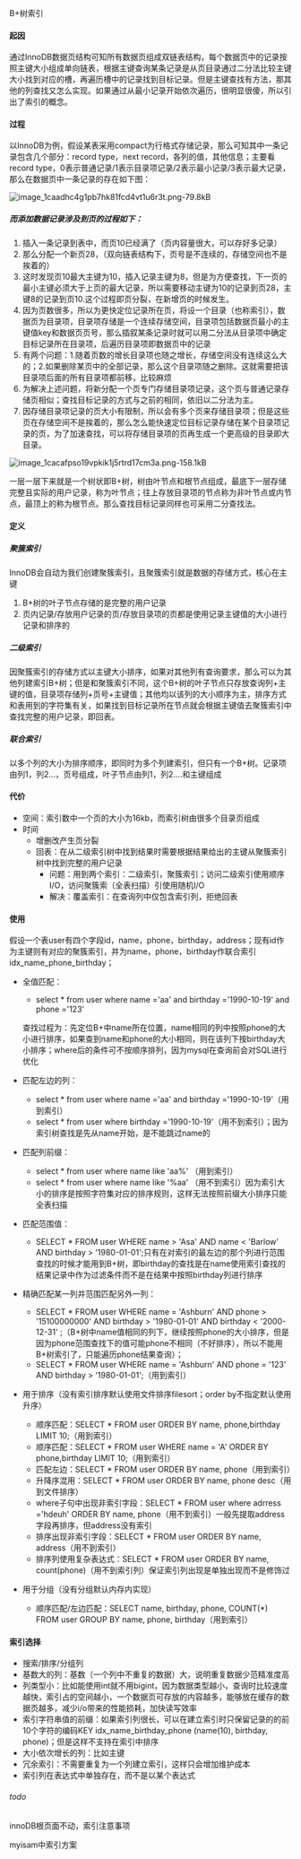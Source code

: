 B+树索引

#### 起因

通过InnoDB数据页结构可知所有数据页组成双链表结构，每个数据页中的记录按照主键大小组成单向链表，根据主键查询某条记录是从页目录通过二分法比较主键大小找到对应的槽，再遍历槽中的记录找到目标记录。但是主键查找有方法，那其他的列查找又怎么实现。如果通过从最小记录开始依次遍历，很明显很傻，所以引出了索引的概念。

#### 过程

以InnoDB为例，假设某表采用compact为行格式存储记录，那么可知其中一条记录包含几个部分：record type，next record，各列的值，其他信息；主要看record type，0表示普通记录/1表示目录项记录/2表示最小记录/3表示最大记录，那么在数据页中一条记录的存在如下图：

![image_1caadhc4g1pb7hk81fcd4vt1u6r3t.png-79.8kB](https://user-gold-cdn.xitu.io/2019/4/9/16a01bd1be0d43ce?imageView2/0/w/1280/h/960/format/webp/ignore-error/1)



##### 而添加数据记录涉及到页的过程如下：

1. 插入一条记录到表中，而页10已经满了（页内容量很大，可以存好多记录）
2. 那么分配一个新页28，（双向链表结构下，页号是不连续的，存储空间也不是挨着的）
3. 这时发现页10最大主键为10，插入记录主键为8，但是为方便查找，下一页的最小主键必须大于上页的最大记录，所以需要移动主键为10的记录到页28，主键8的记录到页10.这个过程即页分裂，在新增页的时候发生。
4. 因为页数很多，所以为更快定位记录所在页，将设一个目录（也称索引），数据页为目录项，目录项存储是一个连续存储空间，目录项包括数据页最小的主键值key和数据页页号，那么插叙某条记录时就可以用二分法从目录项中确定目标记录所在目录项，后遍历目录项即数据页中的记录
5. 有两个问题：1.随着页数的增长目录项也随之增长，存储空间没有连续这么大的；2.如果删除某页中的全部记录，那么这个目录项随之删除。这就需要把该目录项后面的所有目录项都前移，比较麻烦
6. 为解决上述问题，将新分配一个页专门存储目录项记录，这个页与普通记录存储页相似；查找目标记录的方式与之前的相同，依旧以二分法为主。
7. 因存储目录项记录的页大小有限制，所以会有多个页来存储目录项；但是这些页在存储空间不是挨着的，那么怎么能快速定位目标记录存储在某个目录项记录的页，为了加速查找，可以将存储目录项的页再生成一个更高级的目录即大目录。

![image_1cacafpso19vpkik1j5rtrd17cm3a.png-158.1kB](https://user-gold-cdn.xitu.io/2019/4/9/16a01bd2a6c7a65f?imageView2/0/w/1280/h/960/format/webp/ignore-error/1)

一层一层下来就是一个树状即B+树，树由叶节点和根节点组成，最底下一层存储完整且实际的用户记录，称为叶节点；往上存放目录项的节点称为非叶节点或内节点，最顶上的称为根节点。那么查找目标记录同样也可采用二分查找法。

#### 定义

##### 聚簇索引

InnoDB会自动为我们创建聚簇索引，且聚簇索引就是数据的存储方式，核心在主键

1. B+树的叶子节点存储的是完整的用户记录
2. 页内记录/存放用户记录的页/存放目录项的页都是使用记录主键值的大小进行记录和排序的

##### 二级索引

因聚簇索引的存储方式以主键大小排序，如果对其他列有查询要求，那么可以为其他列建索引B+树；但是和聚簇索引不同，这个B+树的叶子节点只存放查询列+主键的值，目录项存储列+页号+主键值；其他均以该列的大小顺序为主，排序方式和表用到的字符集有关，如果找到目标记录所在节点就会根据主键值去聚簇索引中查找完整的用户记录，即回表。

##### 联合索引

以多个列的大小为排序顺序，即同时为多个列建索引，但只有一个B+树。记录项由列1，列2...，页号组成，叶子节点由列1，列2....和主键组成

#### 代价

- 空间：索引数中一个页的大小为16kb，而索引树由很多个目录页组成
- 时间
  - 增删改产生页分裂
  - 回表：在从二级索引树中找到结果时需要根据结果给出的主键从聚簇索引树中找到完整的用户记录
    - 问题：用到两个索引：二级索引，聚簇索引；访问二级索引使用顺序I/O，访问聚簇索（全表扫描）引使用随机I/O
    - 解决：覆盖索引：在查询列中仅包含索引列，拒绝回表

#### 使用

假设一个表user有四个字段id，name，phone，birthday，address；现有id作为主键则有对应的聚簇索引，并为name，phone，birthday作联合索引idx_name_phone_birthday；

- 全值匹配：

  - select * from user where name ='aa' and birthday ='1990-10-19' and phone ='123'

  查找过程为：先定位B+中name所在位置，name相同的列中按照phone的大小进行排序，如果查到name和phone的大小相同，则在该列下按birthday大小排序；where后的条件可不按顺序排列，因为mysql在查询前会对SQL进行优化

- 匹配左边的列：

  - select * from user where name ='aa' and birthday ='1990-10-19'（用到索引）
  - select * from user where  birthday ='1990-10-19'（用不到索引）；因为索引树查找是先从name开始，是不能跳过name的

- 匹配列前缀：

  - select * from user where name  like 'aa%' （用到索引）
  - select * from user where name  like '%aa' （用不到索引）因为索引大小的排序是按照字符集对应的排序规则，这样无法按照前缀大小排序只能全表扫描

- 匹配范围值：

  - SELECT * FROM user WHERE name > 'Asa' AND name < 'Barlow' AND birthday > '1980-01-01';只有在对索引的最左边的那个列进行范围查找的时候才能用到B+树，即birthday的查找是在name使用索引查找的结果记录中作为过滤条件而不是在结果中按照birthday列进行排序

- 精确匹配某一列并范围匹配另外一列：

  - SELECT * FROM user WHERE name = 'Ashburn' AND phone > '15100000000' AND birthday > '1980-01-01' AND birthday < '2000-12-31' ;（B+树中name值相同的列下，继续按照phone的大小排序，但是因为phone范围查找下的值可能phone不相同（不好排序），所以不能用B+树索引了，只能遍历phone结果查询）；
  - SELECT * FROM user WHERE name = 'Ashburn' AND phone = '123' AND birthday > '1980-01-01';（用到索引）

- 用于排序（没有索引排序默认使用文件排序filesort；order by不指定默认使用升序）

  - 顺序匹配：SELECT * FROM user  ORDER BY name,  phone,birthday LIMIT 10;（用到索引）
  - 顺序匹配：SELECT * FROM user  WHERE name = 'A' ORDER BY phone,birthday LIMIT 10;（用到索引）
  - 匹配左边：SELECT * FROM user  ORDER BY name,  phone（用到索引）
  - 升降序混用：SELECT * FROM user  ORDER BY name,  phone desc（用到文件排序）
  - where子句中出现非索引字段：SELECT * FROM user where adrress ='hdeuh' ORDER BY name,  phone（用不到索引）一般先提取address字段再排序，但address没有索引
  - 排序出现非索引字段：SELECT * FROM user  ORDER BY name,  address（用不到索引）
  - 排序列使用复杂表达式：SELECT * FROM user  ORDER BY name,  count(phone)（用不到索引列）保证索引列出现是单独出现而不是修饰过

- 用于分组（没有分组默认内存内实现）

  - 顺序匹配/左边匹配：SELECT name, birthday, phone, COUNT(*) FROM user GROUP BY name, phone, birthday（用到索引）

#### 索引选择

- 搜索/排序/分组列
- 基数大的列：基数（一个列中不重复的数据）大，说明重复数据少范精准度高
- 列类型小：比如能使用int就不用bigint，因为数据类型越小，查询时比较速度越快，索引占的空间越小，一个数据页可存放的内容越多，能够放在缓存的数据页越多，减少i/o带来的性能损耗，加快读写效率
- 索引字符串值的前缀：如果索引列很长，可以在建立索引时只保留记录的的前10个字符的编码KEY idx_name_birthday_phone (name(10), birthday, phone)；但是这样不支持在索引中排序
- 大小依次增长的列：比如主键
- 冗余索引：不需要重复为一个列建立索引，这样只会增加维护成本
- 索引列在表达式中单独存在，而不是以某个表达式

######  todo 

innoDB根页面不动，索引注意事项

myisam中索引方案